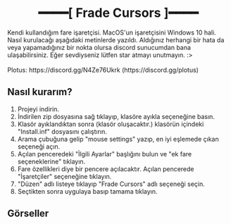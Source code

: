 <h1 align="center">━━━━[ Frade Cursors ]━━━━</h1>
Kendi kullandığım fare işaretçisi. MacOS'un işaretçisini Windows 10 hali. Nasıl kurulacağı aşağıdaki metinlerde yazıldı. Aldığınız herhangi bir hata da veya yapamadığınız bir nokta olursa discord sunucumdan bana ulaşabilirsiniz. Eğer sevdiyseniz lütfen star atmayı unutmayın. :>
<br> <br>
Plotus: https://discord.gg/N4Ze76Ukrk (https://discord.gg/plotus)


## Nasıl kurarım?
<ol>
  <li>Projeyi indirin. </li>
  <li>İndirilen zip dosyasına sağ tıklayıp, klasöre ayıkla seçeneğine basın.</li>
  <li>Klasör ayıklandıktan sonra (klasör oluşacaktır.) klasörün içindeki "Install.inf" dosyasını çalıştırın.</li>
  <li>Arama çubuğuna gelip "mouse settings" yazıp, en iyi eşlemede çıkan seçeneği açın.</li>
  <li>Açılan penceredeki "Ìlgili Ayarlar" başlığını bulun ve "ek fare seçeneklerine" tıklayın.</li>
  <li>Fare özellikleri diye bir pencere açılacaktır. Açılan pencerede "İşaretçiler" seçeneğine tıklayın.</li>
  <li>"Düzen" adlı listeye tıklayıp "Frade Cursors" adlı seçeneği seçin.</li>
  <li>Seçtikten sonra uygulaya basıp tamama tıklayın.</li>
  <liTebrikler, artık yeni ve harika bir işaretçiniz var. :></li>
 </ol>

## Görseller


